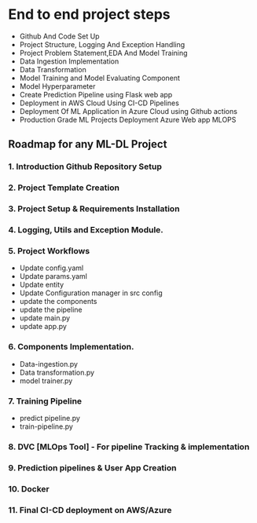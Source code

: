# End to end project steps

* Github And Code Set Up
* Project Structure, Logging And Exception Handling
* Project Problem Statement,EDA And Model Training
* Data Ingestion Implementation
* Data Transformation
* Model Training and Model Evaluating Component
* Model Hyperparameter
* Create Prediction Pipeline using Flask web app
* Deployment in AWS Cloud Using CI-CD Pipelines
* Deployment Of ML Application in Azure Cloud using Github actions
* Production Grade ML Projects Deployment Azure Web app MLOPS



## **Roadmap for any ML-DL Project**

### 1. Introduction Github Repository Setup 
### 2. Project Template Creation
### 3. Project Setup & Requirements Installation
### 4. Logging, Utils and Exception Module.

### 5. Project Workflows

* Update config.yaml
* Update params.yaml
* Update entity
* Update Configuration manager in src config
* update the components
* update the pipeline
* update main.py
* update app.py

### 6. Components Implementation.

* Data-ingestion.py
* Data transformation.py
* model trainer.py

### 7. Training Pipeline 
* predict pipeline.py
* train-pipeline.py

### 8. DVC [MLOps Tool] - For pipeline Tracking & implementation 
### 9. Prediction pipelines & User App Creation
### 10. Docker
### 11. Final CI-CD deployment on AWS/Azure


